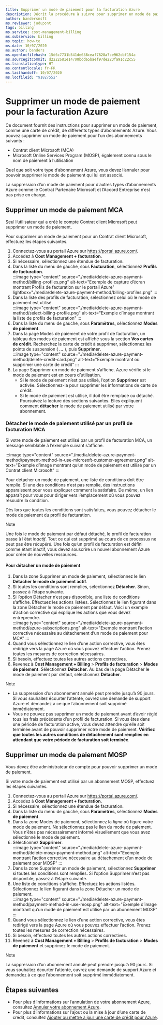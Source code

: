 ```yaml
---
title: Supprimer un mode de paiement pour la facturation Azure
description: Décrit la procédure à suivre pour supprimer un mode de paiement utilisé par un abonnement Azure.
author: bandersmsft
ms.reviewer: judupont
tags: billing
ms.service: cost-management-billing
ms.subservice: billing
ms.topic: how-to
ms.date: 10/07/2020
ms.author: banders
ms.openlocfilehash: 15d6c7731b541de638ceaf7828a7ce962cbf154a
ms.sourcegitcommit: d2222681e14700bdd65baef97de223fa91c22c55
ms.translationtype: HT
ms.contentlocale: fr-FR
ms.lasthandoff: 10/07/2020
ms.locfileid: "91827552"
---
```

# <a name="delete-an-azure-billing-payment-method"></a>Supprimer un mode de paiement pour la facturation Azure

Ce document fournit des instructions pour supprimer un mode de paiement, comme une carte de crédit, de différents types d’abonnements Azure. Vous pouvez supprimer un mode de paiement pour l’un des abonnements suivants :

- Contrat client Microsoft (MCA)
- Microsoft Online Services Program (MOSP), également connu sous le nom de paiement à l’utilisation

Quel que soit votre type d’abonnement Azure, vous devez l’annuler pour pouvoir supprimer le mode de paiement qui lui est associé.

La suppression d’un mode de paiement pour d’autres types d’abonnements Azure comme le Contrat Partenaire Microsoft et l’Accord Entreprise n’est pas prise en charge.

## <a name="delete-an-mca-payment-method"></a>Supprimer un mode de paiement MCA

Seul l’utilisateur qui a créé le compte Contrat client Microsoft peut supprimer un mode de paiement.

Pour supprimer un mode de paiement pour un Contrat client Microsoft, effectuez les étapes suivantes.

1. Connectez-vous au portail Azure sur https://portal.azure.com/.
1. Accédez à **Cost Management + facturation**.
1. Si nécessaire, sélectionnez une étendue de facturation.
1. Dans la liste du menu de gauche, sous **Facturation**, sélectionnez **Profils de facturation**.  
    :::image type="content" source="./media/delete-azure-payment-method/billing-profiles.png" alt-text="Exemple de capture d’écran montrant Profils de facturation sur le portail Azure" lightbox="./media/delete-azure-payment-method/billing-profiles.png" :::
1. Dans la liste des profils de facturation, sélectionnez celui où le mode de paiement est utilisé.  
    :::image type="content" source="./media/delete-azure-payment-method/select-billing-profile.png" alt-text="Exemple d’image montrant la liste de profils de facturation" :::
1. Dans la liste du menu de gauche, sous **Paramètres**, sélectionnez **Modes de paiement**.
1. Dans la page Modes de paiement de votre profil de facturation, un tableau des modes de paiement est affiché sous la section **Vos cartes de crédit**. Recherchez la carte de crédit à supprimer, sélectionnez les points de suspension ( **...** ), puis **Supprimer**.  
    :::image type="content" source="./media/delete-azure-payment-method/delete-credit-card.png" alt-text="Exemple montrant où supprimer une carte de crédit" :::
1. La page Supprimer un mode de paiement s’affiche. Azure vérifie si le mode de paiement est en cours d’utilisation.
    - Si le mode de paiement n’est pas utilisé, l’option **Supprimer** est activée. Sélectionnez-la pour supprimer les informations de carte de crédit.
    - Si le mode de paiement est utilisé, il doit être remplacé ou détaché. Poursuivez la lecture des sections suivantes. Elles expliquent comment **détacher** le mode de paiement utilisé par votre abonnement.

### <a name="detach-payment-method-used-by-an-mca-billing-profile"></a>Détacher le mode de paiement utilisé par un profil de facturation MCA

Si votre mode de paiement est utilisé par un profil de facturation MCA, un message semblable à l’exemple suivant s’affiche.

:::image type="content" source="./media/delete-azure-payment-method/payment-method-in-use-microsoft-customer-agreement.png" alt-text="Exemple d’image montrant qu’un mode de paiement est utilisé par un Contrat client Microsoft" :::

Pour détacher un mode de paiement, une liste de conditions doit être remplie. Si une des conditions n’est pas remplie, des instructions apparaissent pour vous expliquer comment la satisfaire. De même, un lien apparaît pour vous pour diriger vers l’emplacement où vous pouvez résoudre la condition.

Dès lors que toutes les conditions sont satisfaites, vous pouvez détacher le mode de paiement du profil de facturation.

> [!NOTE]
> Une fois le mode de paiement par défaut détaché, le profil de facturation passe à l’état _inactif_. Tout ce qui est supprimé au cours de ce processus ne peut pas être récupéré. Une fois qu’un profil de facturation est défini comme étant inactif, vous devez souscrire un nouvel abonnement Azure pour créer de nouvelles ressources.

#### <a name="to-detach-a-payment-method"></a>Pour détacher un mode de paiement

1. Dans la zone Supprimer un mode de paiement, sélectionnez le lien **Détacher le mode de paiement actif**.
1. Si toutes les conditions sont remplies, sélectionnez **Détacher**. Sinon, passez à l’étape suivante.
1. Si l’option Détacher n’est pas disponible, une liste de conditions s’affiche. Effectuez les actions listées. Sélectionnez le lien figurant dans la zone Détacher le mode de paiement par défaut. Voici un exemple d’action corrective qui explique les actions que vous devez entreprendre.  
    :::image type="content" source="./media/delete-azure-payment-method/azure-subscriptions.png" alt-text="Exemple montrant l’action corrective nécessaire au détachement d’un mode de paiement pour MCA" :::
1. Quand vous sélectionnez le lien d’une action corrective, vous êtes redirigé vers la page Azure où vous pouvez effectuer l’action. Prenez toutes les mesures de correction nécessaires.
1. Si besoin, effectuez toutes les autres actions correctives.
1. Revenez à **Cost Management + Billing** > **Profils de facturation** > **Modes de paiement**. Sélectionnez **Détacher**. Au bas de la page Détacher le mode de paiement par défaut, sélectionnez **Détacher**.

> [!NOTE]
> - La suppression d’un abonnement annulé peut prendre jusqu’à 90 jours. Si vous souhaitez écourter l’attente, ouvrez une demande de support Azure et demandez à ce que l’abonnement soit supprimé immédiatement.
> - Vous ne pouvez pas supprimer un mode de paiement avant d’avoir réglé tous les frais précédents d’un profil de facturation. Si vous êtes dans une période de facturation active, vous devez attendre qu’elle soit terminée avant de pouvoir supprimer votre mode de paiement. **Vérifiez que toutes les autres conditions de détachement sont remplies en attendant que votre période de facturation soit terminée**.

## <a name="delete-a-mosp-payment-method"></a>Supprimer un mode de paiement MOSP

Vous devez être administrateur de compte pour pouvoir supprimer un mode de paiement.

Si votre mode de paiement est utilisé par un abonnement MOSP, effectuez les étapes suivantes.

1. Connectez-vous au portail Azure sur https://portal.azure.com/.
1. Accédez à **Cost Management + facturation**.
1. Si nécessaire, sélectionnez une étendue de facturation.
1. Dans la liste du menu de gauche, sous **Paramètres**, sélectionnez **Modes de paiement**.
1. Dans la zone Modes de paiement, sélectionnez la _ligne_ où figure votre mode de paiement. Ne sélectionnez pas le lien du mode de paiement. Vous n’êtes pas nécessairement informé visuellement que vous avez sélectionné le mode de paiement.
1. Sélectionnez **Supprimer**.  
    :::image type="content" source="./media/delete-azure-payment-method/delete-mosp-payment-method.png" alt-text="Exemple montrant l’action corrective nécessaire au détachement d’un mode de paiement pour MOSP" :::
1. Dans la zone Supprimer un mode de paiement, sélectionnez **Supprimer** si toutes les conditions sont remplies. Si l’option Supprimer n’est pas disponible, passez à l’étape suivante.
1. Une liste de conditions s’affiche. Effectuez les actions listées. Sélectionnez le lien figurant dans la zone Détacher un mode de paiement.  
    :::image type="content" source="./media/delete-azure-payment-method/payment-method-in-use-mosp.png" alt-text="Exemple d’image montrant qu’un mode de paiement est utilisé par un abonnement MOSP" :::
1. Quand vous sélectionnez le lien d’une action corrective, vous êtes redirigé vers la page Azure où vous pouvez effectuer l’action. Prenez toutes les mesures de correction nécessaires.
1. Si besoin, effectuez toutes les autres actions correctives.
1. Revenez à **Cost Management + Billing** > **Profils de facturation** > **Modes de paiement** et supprimez le mode de paiement.

> [!NOTE]
> La suppression d’un abonnement annulé peut prendre jusqu’à 90 jours. Si vous souhaitez écourter l’attente, ouvrez une demande de support Azure et demandez à ce que l’abonnement soit supprimé immédiatement.

## <a name="next-steps"></a>Étapes suivantes

- Pour plus d’informations sur l’annulation de votre abonnement Azure, consultez [Annuler votre abonnement Azure](cancel-azure-subscription.md).
- Pour plus d’informations sur l’ajout ou la mise à jour d’une carte de crédit, consultez [Ajouter ou mettre à jour une carte de crédit pour Azure](change-credit-card.md).